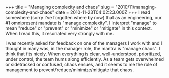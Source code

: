 +++
title = "Managing complexity and chaos"
slug = "2010/11/managing-complexity-and-chaos"
date = 2010-11-23T04:02:23.000Z
+++
I read somewhere (sorry I've forgotten where by now) that as an engineering, our #1 omnipresent mandate is "manage complexity". I interpret "manage" to mean "reduce" or "prevent" or "minimize" or "mitigate" in this context. When I read this, it resonated very strongly with me.

I was recently asked for feedback on one of the managers I work with and I thought in many was, in the manager role, the mantra is "manage chaos". I think that fits nicely. When everything is clear, well-understood, prioritized, under control, the team hums along efficiently. As a team gets overwhelmed or sidetracked or confused, chaos ensues, and it seems to me the role of management to prevent/reduce/minimize/mitigate that chaos.